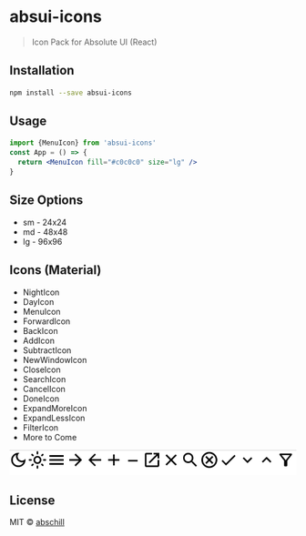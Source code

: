 # absui-icons

> Icon Pack for Absolute UI (React)
## Installation

```bash
npm install --save absui-icons
```

## Usage
```jsx
import {MenuIcon} from 'absui-icons'
const App = () => {
  return <MenuIcon fill="#c0c0c0" size="lg" />
}
```
## Size Options
- sm - 24x24
- md - 48x48 
- lg - 96x96

## Icons (Material)
- NightIcon
- DayIcon
- MenuIcon
- ForwardIcon
- BackIcon
- AddIcon
- SubtractIcon
- NewWindowIcon
- CloseIcon
- SearchIcon
- CancelIcon
- DoneIcon
- ExpandMoreIcon
- ExpandLessIcon
- FilterIcon
- More to Come

![Icon Pack](./icons.PNG)
## License

MIT © [abschill](https://github.com/abschill)

